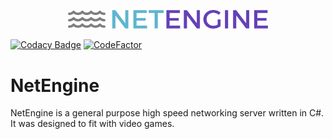 <p align="center">
    <img src="https://raw.githubusercontent.com/Vaibyro/netengine/dev/misc/logo.png" alt="drawing" width="320"/>

[![Codacy Badge](https://api.codacy.com/project/badge/Grade/994356d1e5854d979af41bc14e40f3d4)](https://www.codacy.com/app/Vaibyro/netengine?utm_source=github.com&amp;utm_medium=referral&amp;utm_content=Vaibyro/netengine&amp;utm_campaign=Badge_Grade) [![CodeFactor](https://www.codefactor.io/repository/github/vaibyro/netengine/badge)](https://www.codefactor.io/repository/github/vaibyro/netengine)

</p>

# NetEngine 
NetEngine is a general purpose high speed networking server written in C#. It was designed to fit with video games.